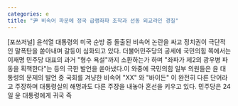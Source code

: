 ```yaml
---
categories: e
title: "尹 비속어 파문에 정국 급랭좌파 조작과 선동 외교라인 경질"
---
```

[포쓰저널] 윤석열 대통령의 미국 순방 중 돌출된 비속어 논란을 싸고 정치권이 극단적인 말폭탄을 쏟아내며 갈등이 심화되고 있다. 더불어민주당의 공세에 국민의힘 쪽에서는이재명 민주당 대표의 과거 "형수 욕설"까지 소환하는가 하며 "좌파가 제2의 광우병 파동을 획책한다"는 등의 극한 발언을 쏟아냈다.이 와중에 국민의힘 일부 의원들은 윤 대통령의 문제의 발언 중 국회를 겨냥한 비속어 "XX" 와 "바이든" 이 완전히 다른 단어라고 주장하며 대통령실의 해명과도 다른 주장을 내놓아 혼선을 키우고 있다. 민주당은 24일 윤 대통령에게 귀국 즉
